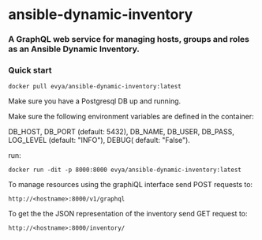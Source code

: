 # ansible-dynamic-inventory

### A GraphQL web service for managing hosts, groups and roles as an Ansible Dynamic Inventory.

### Quick start 

`docker pull evya/ansible-dynamic-inventory:latest`

Make sure you have a Postgresql DB up and running.

Make sure the following environment variables are defined in the container:

DB_HOST, DB_PORT (default: 5432), DB_NAME, DB_USER, DB_PASS, LOG_LEVEL (default: "INFO"), DEBUG( default: "False").

run:

`docker run -dit -p 8000:8000 evya/ansible-dynamic-inventory:latest`

To manage resources using the graphiQL interface send POST requests to:

`http://<hostname>:8000/v1/graphql`

To get the the JSON representation of the inventory send GET request to:

`http://<hostname>:8000/inventory/`
